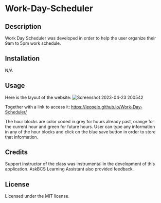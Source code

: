 # Work-Day-Scheduler
## Description
Work Day Scheduler was developed in order to help the user organize their 9am to 5pm work schedule.

## Installation

N/A

## Usage

Here is the layout of the website:
![Screenshot 2023-04-23 200542](https://user-images.githubusercontent.com/127148387/233874059-fa4f33e6-07c3-4717-bc7d-1b2739d2b349.png)

Together with a link to access it: https://leopelo.github.io/Work-Day-Scheduler/

The hour blocks are color coded in grey for hours already past, orange for the current hour and green for future hours. User can type any information in any of the hour blocks and click on the blue save button in order to store that information.
## Credits
Support instructor of the class was instrumental in the development of this application. AskBCS Learning Assistant also provided feedback.

## License

Licensed under the MIT license.
